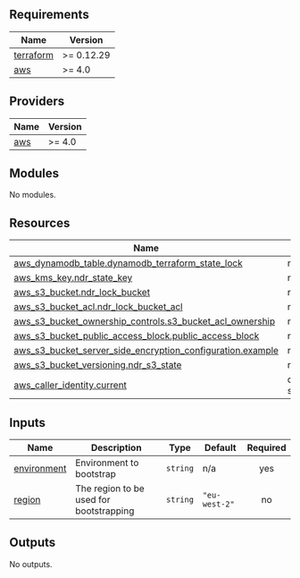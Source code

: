 ## Requirements

| Name                                                                     | Version    |
| ------------------------------------------------------------------------ | ---------- |
| <a name="requirement_terraform"></a> [terraform](#requirement_terraform) | >= 0.12.29 |
| <a name="requirement_aws"></a> [aws](#requirement_aws)                   | >= 4.0     |

## Providers

| Name                                             | Version |
| ------------------------------------------------ | ------- |
| <a name="provider_aws"></a> [aws](#provider_aws) | >= 4.0  |

## Modules

No modules.

## Resources

| Name                                                                                                                                                                                     | Type        |
| ---------------------------------------------------------------------------------------------------------------------------------------------------------------------------------------- | ----------- |
| [aws_dynamodb_table.dynamodb_terraform_state_lock](https://registry.terraform.io/providers/hashicorp/aws/latest/docs/resources/dynamodb_table)                                           | resource    |
| [aws_kms_key.ndr_state_key](https://registry.terraform.io/providers/hashicorp/aws/latest/docs/resources/kms_key)                                                                         | resource    |
| [aws_s3_bucket.ndr_lock_bucket](https://registry.terraform.io/providers/hashicorp/aws/latest/docs/resources/s3_bucket)                                                                   | resource    |
| [aws_s3_bucket_acl.ndr_lock_bucket_acl](https://registry.terraform.io/providers/hashicorp/aws/latest/docs/resources/s3_bucket_acl)                                                       | resource    |
| [aws_s3_bucket_ownership_controls.s3_bucket_acl_ownership](https://registry.terraform.io/providers/hashicorp/aws/latest/docs/resources/s3_bucket_ownership_controls)                     | resource    |
| [aws_s3_bucket_public_access_block.public_access_block](https://registry.terraform.io/providers/hashicorp/aws/latest/docs/resources/s3_bucket_public_access_block)                       | resource    |
| [aws_s3_bucket_server_side_encryption_configuration.example](https://registry.terraform.io/providers/hashicorp/aws/latest/docs/resources/s3_bucket_server_side_encryption_configuration) | resource    |
| [aws_s3_bucket_versioning.ndr_s3_state](https://registry.terraform.io/providers/hashicorp/aws/latest/docs/resources/s3_bucket_versioning)                                                | resource    |
| [aws_caller_identity.current](https://registry.terraform.io/providers/hashicorp/aws/latest/docs/data-sources/caller_identity)                                                            | data source |

## Inputs

| Name                                                               | Description                             | Type     | Default       | Required |
| ------------------------------------------------------------------ | --------------------------------------- | -------- | ------------- | :------: |
| <a name="input_environment"></a> [environment](#input_environment) | Environment to bootstrap                | `string` | n/a           |   yes    |
| <a name="input_region"></a> [region](#input_region)                | The region to be used for bootstrapping | `string` | `"eu-west-2"` |    no    |

## Outputs

No outputs.
